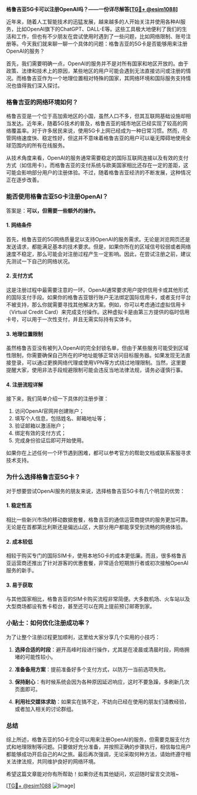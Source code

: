**格鲁吉亚5G卡可以注册OpenAI吗？——一份详尽解答[[TG💪+ @esim1088](https://t.me/s/esim1088)]**

近年来，随着人工智能技术的迅猛发展，越来越多的人开始关注并使用各种AI服务，比如OpenAI旗下的ChatGPT、DALL-E等。这些工具极大地便利了我们的生活和工作，但也有不少朋友在尝试使用时遇到了一些问题，比如网络限制、账号注册等。今天我们就来聊一聊一个具体的问题：格鲁吉亚的5G卡是否能够用来注册OpenAI的服务？

首先，我们需要明确一点，OpenAI的服务并不是对所有国家和地区开放的。由于政策、法律和技术上的原因，某些地区的用户可能会遇到无法直接访问或注册的情况。而格鲁吉亚作为一个地理位置相对特殊的国家，其网络环境和国际服务支持情况也值得我们深入探讨。

### **格鲁吉亚的网络环境如何？**

格鲁吉亚是一个位于高加索地区的小国，虽然人口不多，但其互联网基础设施却相当发达。近年来，随着5G技术的普及，格鲁吉亚的城市地区已经实现了较高的网络覆盖率。对于许多居民来说，使用5G卡上网已经成为一种日常习惯。然而，尽管网络速度快、稳定性好，但这并不意味着格鲁吉亚的用户可以毫无障碍地使用全球范围内的所有在线服务。

从技术角度来看，OpenAI的服务通常需要稳定的国际互联网连接以及有效的支付方式（如信用卡）。而格鲁吉亚的支付系统与欧美国家相比还存在一定的差距，这可能会影响部分用户的注册体验。不过，随着格鲁吉亚经济的不断发展，这种情况正在逐步改善。

### **能否使用格鲁吉亚5G卡注册OpenAI？**

答案是：**可以，但需要一些额外的操作。**

#### **1. 网络条件**
首先，格鲁吉亚的5G网络质量足以支持OpenAI的服务需求。无论是浏览网页还是发送请求，都能满足基本的技术要求。但是，如果你所在的区域信号较弱或者网络速度不稳定，那么可能会对注册过程产生一定影响。因此，在尝试注册之前，建议先测试一下自己的网络状况。

#### **2. 支付方式**
这是注册过程中最需要注意的一环。OpenAI通常要求用户提供信用卡或其他形式的国际支付手段。如果你的格鲁吉亚银行账户无法绑定国际信用卡，或者支付平台不被支持，那么你就需要寻找其他解决方案。例如，你可以考虑通过虚拟信用卡（Virtual Credit Card）来完成支付操作。这种虚拟卡是由第三方提供的临时信用卡号，可以用于一次性支付，并且无需实际持有实体卡。

#### **3. 地理位置限制**
虽然格鲁吉亚没有被列入OpenAI的完全封锁名单，但由于某些服务可能受到区域性限制，你需要确保自己所在的IP地址能够正常访问目标服务器。如果发现无法直接登录，可以通过更换网络代理或使用VPN等方式绕过地理限制。当然，这里要提醒大家，使用非法手段规避限制可能会违反当地法律法规，请务必谨慎行事。

#### **4. 注册流程详解**
接下来，我们简单介绍一下具体的注册步骤：
1. 访问OpenAI官网并创建账户；
2. 填写个人信息，包括姓名、邮箱地址等；
3. 验证邮箱以激活账户；
4. 绑定有效的支付方式；
5. 完成身份验证后即可开始使用。

如果你在上述任何一个环节遇到困难，都可以参考官方的帮助文档或联系客服寻求技术支持。

### **为什么选择格鲁吉亚5G卡？**

对于想要尝试OpenAI服务的朋友来说，选择格鲁吉亚5G卡有几个明显的优势：

#### **1. 稳定性高**
相比一些新兴市场的移动数据套餐，格鲁吉亚的通信运营商提供的服务更加可靠。无论是在首都第比利斯还是偏远山区，大部分用户都能享受到流畅的网络体验。

#### **2. 成本较低**
相较于购买专门的国际SIM卡，使用本地5G卡的成本更低廉。而且，很多格鲁吉亚运营商还推出了针对游客的优惠套餐，非常适合短期旅行者或初次接触OpenAI服务的新手。

#### **3. 易于获取**
与其他国家相比，格鲁吉亚的SIM卡购买流程非常简便。大多数机场、火车站以及大型商场都设有售卡柜台，甚至还可以在网上提前预订邮寄到家。

### **小贴士：如何优化注册成功率？**

为了让整个注册过程更加顺利，这里给大家分享几个实用的小技巧：

1. **选择合适的时段**：避开高峰时段进行操作，尤其是在凌晨或清晨时段，网络拥堵的可能性较小。
   
2. **准备备用方案**：提前准备好多个支付方式，以防万一当前选项失败。

3. **保持耐心**：有时候系统会因为各种原因延迟响应，这时不要急躁，多刷新几次页面即可。

4. **利用社交媒体求助**：如果实在搞不定，不妨向已经在使用的朋友们请教经验，或者加入相关的讨论群组。

### **总结**

综上所述，格鲁吉亚的5G卡完全可以用来注册OpenAI的服务，但需要克服支付方式和地理限制等问题。只要做好充分准备，并按照正确的步骤执行，相信每位用户都能够成功开启自己的AI之旅。最后再次强调，无论采取何种方法，请始终遵守相关法律法规，共同维护良好的网络环境。

希望这篇文章能对你有所帮助！如果你还有其他疑问，欢迎随时留言交流哦~

[[TG💪+ @esim1088](https://t.me/s/esim1088) ![Image](https://i.postimg.cc/4NQfJmqS/Snipaste-2025-05-13-00-14-12.png)]